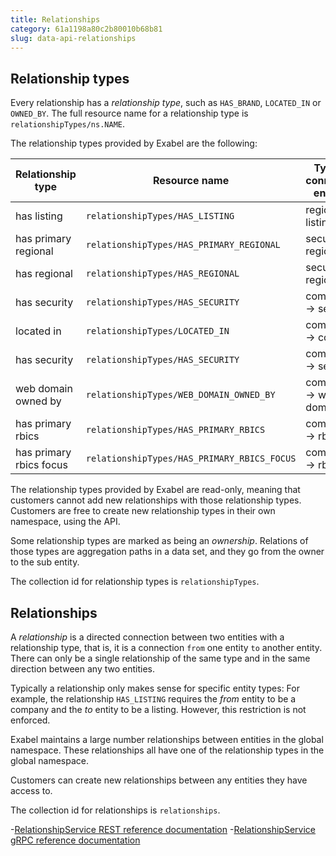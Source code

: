 ```yaml
---
title: Relationships
category: 61a1198a80c2b80010b68b81
slug: data-api-relationships
---
```

## Relationship types

Every relationship has a _relationship type_, such as `HAS_BRAND`, `LOCATED_IN` or `OWNED_BY`. The full resource name for a relationship type is `relationshipTypes/ns.NAME`.

The relationship types provided by Exabel are the following:

| Relationship type       | Resource name                               | Typical connected entities |
|-------------------------|---------------------------------------------|----------------------------|
| has listing             | `relationshipTypes/HAS_LISTING`             | regional → listing         |
| has primary regional    | `relationshipTypes/HAS_PRIMARY_REGIONAL`    | security → regional        |
| has regional            | `relationshipTypes/HAS_REGIONAL`            | security → regional        |
| has security            | `relationshipTypes/HAS_SECURITY`            | company → security         |
| located in              | `relationshipTypes/LOCATED_IN`              | company → country          |
| has security            | `relationshipTypes/HAS_SECURITY`            | company → security         |
| web domain owned by     | `relationshipTypes/WEB_DOMAIN_OWNED_BY`     | company → web domain       |
| has primary rbics       | `relationshipTypes/HAS_PRIMARY_RBICS`       | company → rbics            |
| has primary rbics focus | `relationshipTypes/HAS_PRIMARY_RBICS_FOCUS` | company → rbics            |

The relationship types provided by Exabel are read-only, meaning that customers cannot add new relationships with those relationship types. Customers are free to create new relationship types in their own namespace, using the API.

Some relationship types are marked as being an *ownership*. Relations of those types are aggregation paths in a data set, and they go from the owner to the sub entity.

The collection id for relationship types is `relationshipTypes`.

## Relationships

A _relationship_ is a directed connection between two entities with a relationship type, that is, it is a connection `from` one entity `to` another entity. There can only be a single relationship of the same type and in the same direction between any two entities.

Typically a relationship only makes sense for specific entity types: For example, the relationship `HAS_LISTING` requires the _from_ entity to be a company and the _to_ entity to be a listing. However, this restriction is not enforced.

Exabel maintains a large number relationships between entities in the global namespace. These relationships all have one of the relationship types in the global namespace.

Customers can create new relationships between any entities they have access to.

The collection id for relationships is `relationships`.

-[RelationshipService REST reference documentation](https://help.exabel.com/reference/relationshipservice)
-[RelationshipService gRPC reference documentation](https://help.exabel.com/docs/data-api-grpc-reference#relationshipservice)
